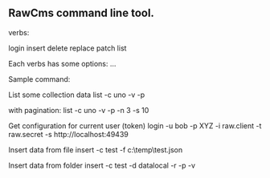 ## RawCms command line tool.

verbs:

login
insert
delete
replace
patch
list

Each verbs has some options:
...


Sample command:

List some collection data 
list -c uno -v -p

with pagination:
list -c uno -v -p -n 3 -s 10


Get configuration for current user (token)
login -u bob -p XYZ -i raw.client -t raw.secret -s http://localhost:49439

Insert data from file
insert -c test -f c:\temp\test.json 

Insert data from folder
insert -c test -d datalocal -r -p -v